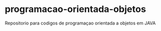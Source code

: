 # programacao-orientada-objetos
Repositorio para codigos de programaçao orientada a objetos em JAVA
